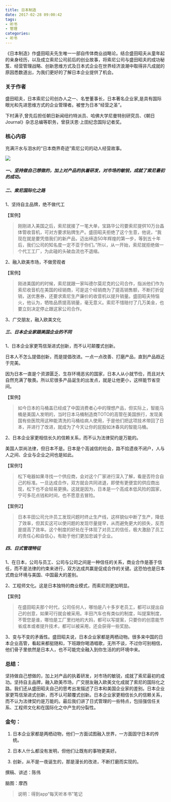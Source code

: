 ```yaml
---
title: 日本制造
date: 2017-02-28 09:00:42
tags:
- 听书
- 管理
categories:
- 听书
---
```


《日本制造》作盛田昭夫先生唯一一部自传体商业战略论。结合盛田昭夫从童年起的亲身经历，以及成立索尼公司前后的创业故事，将索尼公司与盛田昭夫的成功秘笈、经营管理战略、创新思维方式及日本式企业在世界经济浪潮中取得非凡成就的原因悉数道出，为我们更好的了解日本企业提供了机会。

<!-- more -->

### 关于作者

盛田昭夫，日本索尼公司创办人之一、名誉董事长，日本著名企业家,是具有国际眼光和先进思维方式的企业管理者。被誉为日本“经营之圣”。

下村满子,曾先后担任朝日新闻纽约特派员、哈佛大学尼曼特别研究员、《朝日Journal》杂志总编等职务，曾获沃恩·上田纪念国际记者奖。

### 核心内容

充满汗水与泪水的“日本商界奇迹”索尼公司的动人经营故事。

![](/images/日本制造.png)

##### 一、坚持做自己想做的，加上对产品的执着研发，对市场的敏锐，成就了索尼最初的成功。

##### 二、索尼国际化之路

1、坚持自主品牌，绝不做代工

【案例】

>刚刚进入美国之后，索尼就接了一笔大单，宝路华公司要索尼提供10万台晶体管收音机，可对方要求贴牌生产。盛田昭夫拒绝了这个生意，他说，“我现在就是要凭借我们的新产品，迈出缔造50年辉煌的第一步，等到五十年后，我们公司的知名度一定不亚于你们。”所以，从一开始，索尼就拒绝做一个代工工厂，为此碰的头破血流也不退缩。

2、融入欧美市场，不做旁观者

【案例】

>刚进美国的的时候，索尼就跟一家叫德尔莫尼克的公司合作，指派他们作为索尼收音机在美国的经销商，可是这个经销商为了提高销售额，不断打折促销，送优惠券，还要求索尼生产廉价的收音机以提升销量。盛田昭夫特恼火，他认为，牺牲品质提高销量，毫无意义。索尼不惜赔付了几万美金，也要立刻决定停止跟这家公司合作。

3、广交朋友，融入欧美文化

##### 三、日本企业家跟美国企业的不同

1、日本企业家更笃信渐进式创新，而不认可颠覆式创新。

日本人不怎么提倡创新，而是提倡改进。一点一点改善、打磨产品，直到产品趋近于完美。

因为日本一直是个资源匮乏、生存环境恶劣的国家，日本人从小就节俭，而且对大自然充满了敬畏。所以尼很多产品诞生的出发点，就是让他更小，这样能节省空间。

【案例】

>如今日本的马桶盖已经成了中国消费者心中的理想产品，但实际上，智能马桶是美国人发明的，当时日本马桶制造商TOTO的高管在美国旅行，发现美国有些医院用这种能清洗的马桶给病人使用，于是他们把这项技术带回了日本，并进行了改进，就成为了今天让你的屁股如沐春风的智能马桶。

2、日本企业家更相信长久的信赖关系，而不认为法律契约是万能的。

美国人崇尚法律，但日本不是。日本是个高诚信的社会，路不拾遗夜不闭户，人与人之间、企业与企业之间也是如此。

【案例1】

>松下电器如果寻找一个供应商，会对这个厂家进行深入了解，看是否符合自己的标准。一旦达成合作，双方就会共同进退，即使有更便宜的供应商出现，松下也不会轻易更换。这就是因为，日本是一个高成本低风险的国家，宁可多花点钱和时间，也不愿意去冒险。

【案例2】

>日本丰田公司允许员工发现问题时终止生产线，这样貌似中断了生产，降低了效率，但其实这可以使问题的发现尽量提早，从而避免更大的损失，反而是提高了效率。这个制度的好处在于体现了对员工的信任，极大激励了员工的责任心和自信心，有助于他们更加忠诚于企业。

##### 四、日式管理特征

1、在日本，公司与员工、公司与公司之间是一种信任的关系，商业合作是基于信任，而不是法律的约束来进行，双方达成共赢是促成合作的关键。这恐怕也是日本式商业环境与美国、中国最大的差别。

2、工程师文化。这是日本独特的商业模式，而索尼则更加明显。

【案例】

>在盛田昭夫那个时代，公司任何人，哪怕是八十多岁老员工，都可以提出自己的创意，如果可行就会被采用。丰田汽车也有类似的制度，叫提案制度，不管您是谁，哪怕是工厂里扫地的大妈，都可以写提案，只要你的创意能节省成本或者提升技术，都可以被采用，还会获得一些奖励。

3、变与不变的矛盾性。盛田昭夫说，日本企业家都是两栖动物。很多来中国的日本企业高管，看起来都挺随和，下班跟你喝酒唱歌，无所不谈，不过你可别相信，他们骨子里依然是日本人，也不可能完全融入到你生活的的环境中来。

### 总结：

坚持做自己想做的，加上对产品的执着研发，对市场的敏锐，成就了索尼最初的成功。坚持自主品牌，融入欧美市场，广交朋友融入欧美文化成就了索尼的国际化之路。我们还从盛田昭夫自己的思考出发描述了日本和美国企业家的差别。日本企业家更笃信渐进式创新，而不认可颠覆式创新。日本企业家更相信长久的信赖关系，而不认为法律契约是万能的。最后我们讲了日式管理的一些特点，包括强信任关系、工程师文化和在国际化之中产生的分裂性。

### 金句：

1. 日本企业家都是两栖动物，他们一方面试图融入世界，一方面固守日本的传统。

2. 日本人什么都没有发明，但他们让既有的事物更美好。

3. 创新，从不是一夜诞生的，那是漫长的改进，不断打磨而实现的。

撰稿、讲述：陈伟

脑图：摩西

> 说明：得到app“每天听本书”笔记